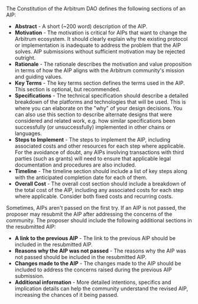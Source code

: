 The Constitution of the Arbitrum DAO defines the following sections of an AIP:

- **Abstract** - A short (~200 word) description of the AIP.
- **Motivation** - The motivation is critical for AIPs that want to change the Arbitrum ecosystem. It should clearly explain why the existing protocol or implementation is inadequate to address the problem that the AIP solves. AIP submissions without sufficient motivation may be rejected outright.
- **Rationale** - The rationale describes the motivation and value proposition in terms of how the AIP aligns with the Arbitrum community's mission and guiding values.
-  **Key Terms** - The key terms section defines the terms used in the AIP. This section is optional, but recommended.
- **Specifications** - The technical specification should describe a detailed breakdown of the platforms and technologies that will be used. This is where you can elaborate on the "why" of your design decisions. You can also use this section to describe alternate designs that were considered and related work, e.g. how similar specifications been successfully (or unsuccessfully) implemented in other chains or languages.
-  **Steps to Implement** - The steps to implement the AIP, including associated costs and other resources for each step where applicable. For the avoidance of doubt, any AIPs involving transactions with third parties (such as grants) will need to ensure that applicable legal documentation and procedures are also included.
-  **Timeline** - The timeline section should include a list of key steps along with the anticipated completion date for each of them.
-  **Overall Cost** - The overall cost section should include a breakdown of the total cost of the AIP, including any associated costs for each step where applicable. Consider both fixed costs and recurring costs.

Sometimes, AIPs aren't passed on the first try. If an AIP is not passed, the proposer may resubmit the AIP after addressing the concerns of the community. The proposer should include the following additional sections in the resubmitted AIP:

- **A link to the previous AIP** - The link to the previous AIP should be included in the resubmitted AIP.
-  **Reasons why the AIP was not passed** - The reasons why the AIP was not passed should be included in the resubmitted AIP.
-  **Changes made to the AIP** - The changes made to the AIP should be included to address the concerns raised during the previous AIP submission.
-  **Additional information** - More detailed intentions, specifics and implication details can help the community understand the revised AIP, increasing the chances of it being passed.
